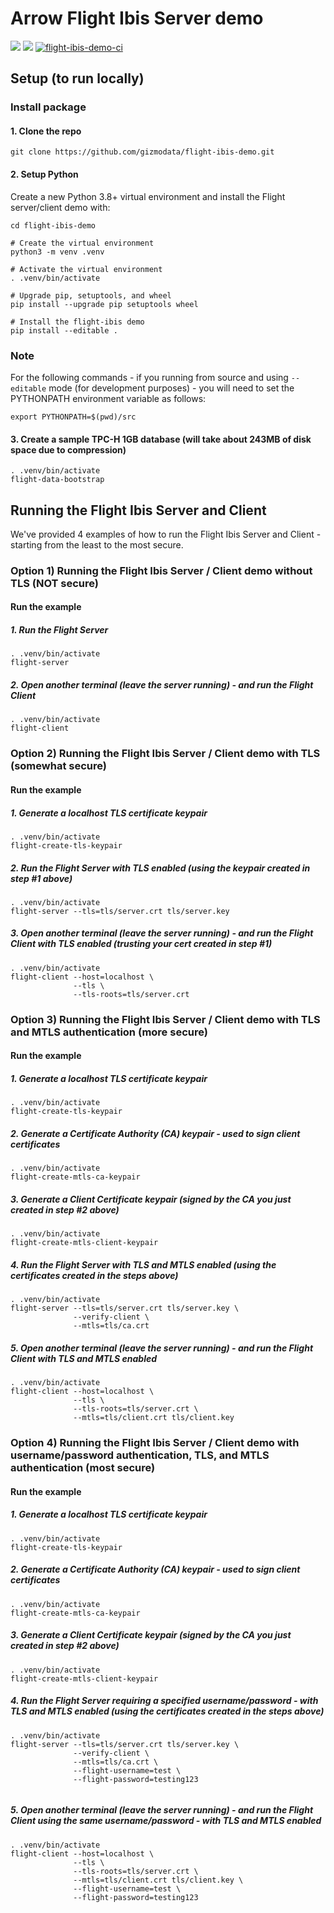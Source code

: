 # Arrow Flight Ibis Server demo
[<img src="https://img.shields.io/badge/GitHub-gizmodata%2Fflight--ibis--demo-blue.svg?logo=Github">](https://github.com/gizmodata/flight-ibis-demo)
[<img src="https://img.shields.io/badge/dockerhub-image-green.svg?logo=Docker">](https://hub.docker.com/repository/docker/gizmodata/flight-ibis/general)
[![flight-ibis-demo-ci](https://github.com/gizmodata/flight-ibis-demo/actions/workflows/ci.yml/badge.svg?branch=)](https://github.com/gizmodata/flight-ibis-demo/actions/workflows/ci.yml)

## Setup (to run locally)

### Install package

#### 1. Clone the repo
```shell
git clone https://github.com/gizmodata/flight-ibis-demo.git

```

#### 2. Setup Python
Create a new Python 3.8+ virtual environment and install the Flight server/client demo with:
```shell
cd flight-ibis-demo

# Create the virtual environment
python3 -m venv .venv

# Activate the virtual environment
. .venv/bin/activate

# Upgrade pip, setuptools, and wheel
pip install --upgrade pip setuptools wheel

# Install the flight-ibis demo
pip install --editable .

```

### Note
For the following commands - if you running from source and using `--editable` mode (for development purposes) - you will need to set the PYTHONPATH environment variable as follows:
```shell
export PYTHONPATH=$(pwd)/src
```

#### 3. Create a sample TPC-H 1GB database (will take about 243MB of disk space due to compression)
```shell
. .venv/bin/activate
flight-data-bootstrap

```
## Running the Flight Ibis Server and Client
We've provided 4 examples of how to run the Flight Ibis Server and Client - starting from the least to the most secure.

### Option 1) Running the Flight Ibis Server / Client demo without TLS (NOT secure)

#### Run the example
##### 1. Run the Flight Server
```shell
. .venv/bin/activate
flight-server

```

##### 2. Open another terminal (leave the server running) - and run the Flight Client
```shell
. .venv/bin/activate
flight-client

```

### Option 2) Running the Flight Ibis Server / Client demo with TLS (somewhat secure)

#### Run the example
##### 1. Generate a localhost TLS certificate keypair
```shell
. .venv/bin/activate
flight-create-tls-keypair

```

##### 2. Run the Flight Server with TLS enabled (using the keypair created in step #1 above)
```shell
. .venv/bin/activate
flight-server --tls=tls/server.crt tls/server.key

```

##### 3. Open another terminal (leave the server running) - and run the Flight Client with TLS enabled (trusting your cert created in step #1)
```shell
. .venv/bin/activate
flight-client --host=localhost \
              --tls \
              --tls-roots=tls/server.crt

```

### Option 3) Running the Flight Ibis Server / Client demo with TLS and MTLS authentication (more secure)

#### Run the example
##### 1. Generate a localhost TLS certificate keypair
```shell
. .venv/bin/activate
flight-create-tls-keypair

```

##### 2. Generate a Certificate Authority (CA) keypair - used to sign client certificates
```shell
. .venv/bin/activate
flight-create-mtls-ca-keypair

```

##### 3. Generate a Client Certificate keypair (signed by the CA you just created in step #2 above)
```shell
. .venv/bin/activate
flight-create-mtls-client-keypair

```

##### 4. Run the Flight Server with TLS and MTLS enabled (using the certificates created in the steps above)
```shell
. .venv/bin/activate
flight-server --tls=tls/server.crt tls/server.key \
              --verify-client \
              --mtls=tls/ca.crt

```

##### 5. Open another terminal (leave the server running) - and run the Flight Client with TLS and MTLS enabled
```shell
. .venv/bin/activate
flight-client --host=localhost \
              --tls \
              --tls-roots=tls/server.crt \
              --mtls=tls/client.crt tls/client.key
```

### Option 4) Running the Flight Ibis Server / Client demo with username/password authentication, TLS, and MTLS authentication (most secure)

#### Run the example
##### 1. Generate a localhost TLS certificate keypair
```shell
. .venv/bin/activate
flight-create-tls-keypair

```

##### 2. Generate a Certificate Authority (CA) keypair - used to sign client certificates
```shell
. .venv/bin/activate
flight-create-mtls-ca-keypair

```

##### 3. Generate a Client Certificate keypair (signed by the CA you just created in step #2 above)
```shell
. .venv/bin/activate
flight-create-mtls-client-keypair

```

##### 4. Run the Flight Server requiring a specified username/password - with TLS and MTLS enabled (using the certificates created in the steps above)
```shell
. .venv/bin/activate
flight-server --tls=tls/server.crt tls/server.key \
              --verify-client \
              --mtls=tls/ca.crt \
              --flight-username=test \
              --flight-password=testing123
              
```

##### 5. Open another terminal (leave the server running) - and run the Flight Client using the same username/password - with TLS and MTLS enabled
```shell
. .venv/bin/activate
flight-client --host=localhost \
              --tls \
              --tls-roots=tls/server.crt \
              --mtls=tls/client.crt tls/client.key \
              --flight-username=test \
              --flight-password=testing123
```
